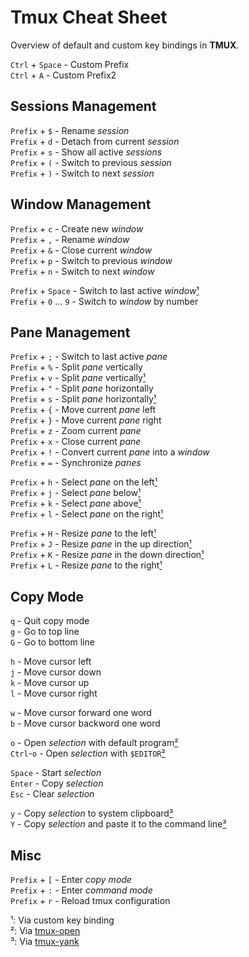 # Tmux Cheat Sheet
Overview of default and custom key bindings in **TMUX**.

`Ctrl` + `Space` - Custom Prefix  
`Ctrl` + `A` - Custom Prefix2

## Sessions Management

`Prefix` + `$` - Rename *session*  
`Prefix` + `d` - Detach from current *session*  
`Prefix` + `s` - Show all active *sessions*  
`Prefix` + `(` - Switch to previous *session*  
`Prefix` + `)` - Switch to next *session*

## Window Management

`Prefix` + `c` - Create new *window*  
`Prefix` + `,` - Rename *window*  
`Prefix` + `&` - Close current *window*  
`Prefix` + `p` - Switch to previous *window*  
`Prefix` + `n` - Switch to next *window*  

`Prefix` + `Space` - Switch to last active *window*[¹](#custom)  
`Prefix` + `0` … `9` - Switch to *window* by number  

## Pane Management

`Prefix` + `;` - Switch to last active *pane*  
`Prefix` + `%` - Split *pane* vertically  
`Prefix` + `v` - Split *pane* vertically[¹](#custom)  
`Prefix` + `"` - Split *pane* horizontally  
`Prefix` + `s` - Split *pane* horizontally[¹](#custom)  
`Prefix` + `{` - Move current *pane* left  
`Prefix` + `}` - Move current *pane* right  
`Prefix` + `z` - Zoom current *pane*  
`Prefix` + `x` - Close current *pane*  
`Prefix` + `!` - Convert current *pane* into a *window*  
`Prefix` + `=` - Synchronize *panes*  

`Prefix` + `h` - Select *pane* on the left[¹](#custom)  
`Prefix` + `j` - Select *pane* below[¹](#custom)  
`Prefix` + `k` - Select *pane* above[¹](#custom)  
`Prefix` + `l` - Select *pane* on the right[¹](#custom)  

`Prefix` + `H` - Resize *pane* to the left[¹](#custom)  
`Prefix` + `J` - Resize *pane* in the up direction[¹](#custom)  
`Prefix` + `K` - Resize *pane* in the down direction[¹](#custom)  
`Prefix` + `L` - Resize *pane* to the right[¹](#custom)  

## Copy Mode

`q` - Quit copy mode  
`g` - Go to top line  
`G` - Go to bottom line  

`h` - Move cursor left  
`j` - Move cursor down  
`k` - Move cursor up  
`l` - Move cursor right  

`w` - Move cursor forward one word  
`b` - Move cursor backword one word  

`o` - Open *selection* with default program[²](#open)  
`Ctrl`-`o` - Open *selection* with `$EDITOR`[²](#open)  

`Space` - Start *selection*  
`Enter` - Copy *selection*  
`Esc` - Clear *selection*  

`y` - Copy *selection* to system clipboard[³](#yank)  
`Y` - Copy *selection* and paste it to the command line[³](#yank)  

## Misc

`Prefix` + `[` - Enter *copy mode*  
`Prefix` + `:` - Enter *command mode*  
`Prefix` + `r` - Reload tmux configuration  

<a name="custom">¹</a>: Via custom key binding  
<a name="open">²</a>: Via [tmux-open](https://github.com/tmux-plugins/tmux-open)  
<a name="yank">³</a>: Via [tmux-yank](https://github.com/tmux-plugins/tmux-yank)  
